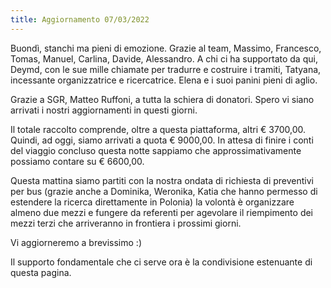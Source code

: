 ```yaml
---
title: Aggiornamento 07/03/2022
---
```


Buondì, stanchi ma pieni di emozione. Grazie al team, Massimo, Francesco, Tomas, Manuel, Carlina, Davide, Alessandro. A chi ci ha supportato da qui, Deymd, con le sue mille chiamate per tradurre e costruire i tramiti, Tatyana, incessante organizzatrice e ricercatrice. Elena e i suoi panini pieni di aglio. 

Grazie a SGR, Matteo Ruffoni, a tutta la schiera di donatori. Spero vi siano arrivati i nostri aggiornamenti in questi giorni.

Il totale raccolto comprende, oltre a questa piattaforma, altri € 3700,00. Quindi, ad oggi, siamo arrivati a quota € 9000,00. In attesa di finire i conti del viaggio concluso questa notte sappiamo che approssimativamente possiamo contare su € 6600,00.

Questa mattina siamo partiti con la nostra ondata di richiesta di preventivi per bus (grazie anche a Dominika, Weronika, Katia che hanno permesso di estendere la ricerca direttamente in Polonia) la volontà è organizzare almeno due mezzi e fungere da referenti per agevolare il riempimento dei mezzi terzi che arriveranno in frontiera i prossimi giorni.

Vi aggiorneremo a brevissimo :)

Il supporto fondamentale che ci serve ora è la condivisione estenuante di questa pagina. 